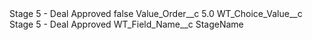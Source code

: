<?xml version="1.0" encoding="UTF-8"?>
<CustomMetadata xmlns="http://soap.sforce.com/2006/04/metadata" xmlns:xsi="http://www.w3.org/2001/XMLSchema-instance" xmlns:xsd="http://www.w3.org/2001/XMLSchema">
    <label>Stage 5 - Deal Approved</label>
    <protected>false</protected>
    <values>
        <field>Value_Order__c</field>
        <value xsi:type="xsd:double">5.0</value>
    </values>
    <values>
        <field>WT_Choice_Value__c</field>
        <value xsi:type="xsd:string">Stage 5 - Deal Approved</value>
    </values>
    <values>
        <field>WT_Field_Name__c</field>
        <value xsi:type="xsd:string">StageName</value>
    </values>
</CustomMetadata>
